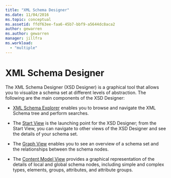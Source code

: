 ```yaml
---
title: "XML Schema Designer"
ms.date: 11/04/2016
ms.topic: conceptual
ms.assetid: ffdf63ee-faa6-45b7-bbf9-a5644dc8aca2
author: gewarren
ms.author: gewarren
manager: jillfra
ms.workload:
  - "multiple"
---
```

# XML Schema Designer

The XML Schema Designer (XSD Designer) is a graphical tool that allows you to visualize a schema set at different levels of abstraction. The following are the main components of the XSD Designer:

- [XML Schema Explorer](../xml-tools/xml-schema-explorer.md) enables you to browse and navigate the XML Schema tree and perform searches.

- The [Start View](../xml-tools/start-view.md) is the launching point for the XSD Designer; from the Start View, you can navigate to other views of the XSD Designer and see the details of your schema set.

- The [Graph View](../xml-tools/graph-view.md) enables you to see an overview of a schema set and the relationships between the schema nodes.

- The [Content Model View](../xml-tools/content-model-view.md) provides a graphical representation of the details of local and global schema nodes, including simple and complex types, elements, groups, attributes, and attribute groups.